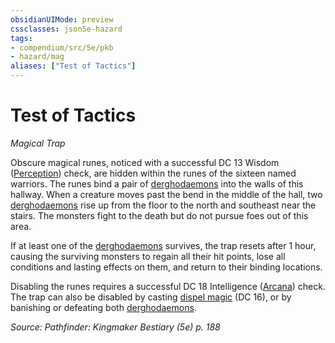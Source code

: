 ```yaml
---
obsidianUIMode: preview
cssclasses: json5e-hazard
tags:
- compendium/src/5e/pkb
- hazard/mag
aliases: ["Test of Tactics"]
---
```

# Test of Tactics
*Magical Trap*  

Obscure magical runes, noticed with a successful DC 13 Wisdom ([Perception](2-Mechanics/CLI/rules/skills.md#Perception)) check, are hidden within the runes of the sixteen named warriors. The runes bind a pair of [derghodaemons](2-Mechanics/CLI/bestiary/fiend/derghodaemon-pkb.md) into the walls of this hallway. When a creature moves past the bend in the middle of the hall, two [derghodaemons](2-Mechanics/CLI/bestiary/fiend/derghodaemon-pkb.md) rise up from the floor to the north and southeast near the stairs. The monsters fight to the death but do not pursue foes out of this area.

If at least one of the [derghodaemons](2-Mechanics/CLI/bestiary/fiend/derghodaemon-pkb.md) survives, the trap resets after 1 hour, causing the surviving monsters to regain all their hit points, lose all conditions and lasting effects on them, and return to their binding locations.

Disabling the runes requires a successful DC 18 Intelligence ([Arcana](2-Mechanics/CLI/rules/skills.md#Arcana)) check. The trap can also be disabled by casting [dispel magic](2-Mechanics/CLI/spells/dispel-magic.md) (DC 16), or by banishing or defeating both [derghodaemons](2-Mechanics/CLI/bestiary/fiend/derghodaemon-pkb.md).

*Source: Pathfinder: Kingmaker Bestiary (5e) p. 188*